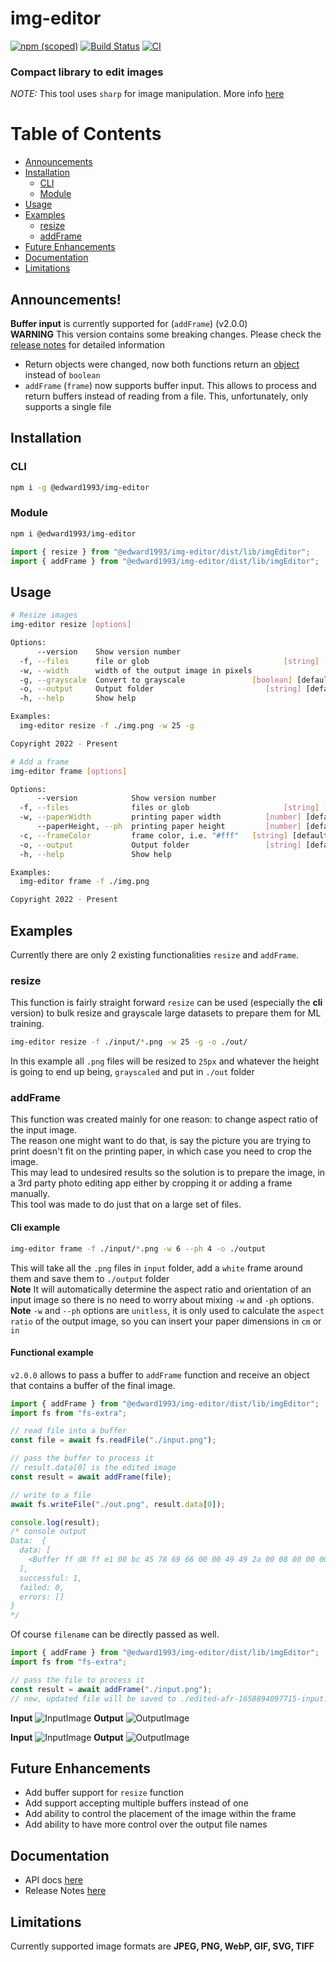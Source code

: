 # img-editor

[![npm (scoped)](https://img.shields.io/npm/v/@edward1993/img-editor?style=flat-square)](https://www.npmjs.com/package/@edward1993/img-editor)
[![Build Status](https://github.com/edward93/img-editor/actions/workflows/npm-publish.yml/badge.svg)](https://github.com/edward93/img-editor/actions/workflows/npm-publish.yml)
[![CI](https://github.com/edward93/img-editor/actions/workflows/ci.yml/badge.svg)](https://github.com/edward93/img-editor/actions/workflows/ci.yml)

### Compact library to edit images

_NOTE:_ This tool uses `sharp` for image manipulation. More info <a href="https://github.com/lovell/sharp" target="blank">here</a>

# Table of Contents

- [Announcements](#announcements)
- [Installation](#installation)
  - [CLI](#cli)
  - [Module](#module)
- [Usage](#usage)
- [Examples](#examples)
  - [resize](#resize)
  - [addFrame](#addframe)
- [Future Enhancements](#future-enhancements)
- [Documentation](#documentation)
- [Limitations](#limitations)

## Announcements!

**Buffer input** is currently supported for (`addFrame`) (v2.0.0) </br>
**WARNING** This version contains some breaking changes.
Please check the [release notes](docs/releaseNotes.md) for detailed information </br>

- Return objects were changed, now both functions return an [object](docs/md/modules/imgEditor_types.md#processedimagesinfo) instead of `boolean`
- `addFrame` (`frame`) now supports buffer input. This allows to process and return buffers instead of reading from a file. This, unfortunately, only supports a single file

## Installation

### CLI

```bash
npm i -g @edward1993/img-editor
```

### Module

```bash
npm i @edward1993/img-editor
```

```js
import { resize } from "@edward1993/img-editor/dist/lib/imgEditor";
import { addFrame } from "@edward1993/img-editor/dist/lib/imgEditor";
```

## Usage

```bash
# Resize images
img-editor resize [options]

Options:
      --version    Show version number                                 [boolean]
  -f, --files      file or glob                              [string] [required]
  -w, --width      width of the output image in pixels                  [number]
  -g, --grayscale  Convert to grayscale               [boolean] [default: false]
  -o, --output     Output folder                         [string] [default: "."]
  -h, --help       Show help                                           [boolean]

Examples:
  img-editor resize -f ./img.png -w 25 -g

Copyright 2022 - Present

# Add a frame
img-editor frame [options]

Options:
      --version            Show version number                         [boolean]
  -f, --files              files or glob                     [string] [required]
  -w, --paperWidth         printing paper width          [number] [default: "4"]
      --paperHeight, --ph  printing paper height         [number] [default: "6"]
  -c, --frameColor         frame color, i.e. "#fff"   [string] [default: "#fff"]
  -o, --output             Output folder                 [string] [default: "."]
  -h, --help               Show help                                   [boolean]

Examples:
  img-editor frame -f ./img.png

Copyright 2022 - Present
```

## Examples

Currently there are only 2 existing functionalities `resize` and `addFrame`. </br>

### resize

This function is fairly straight forward
`resize` can be used (especially the **cli** version) to bulk resize and grayscale large datasets to prepare them for ML training.

```bash
img-editor resize -f ./input/*.png -w 25 -g -o ./out/
```

In this example all `.png` files will be resized to `25px` and whatever the height is going to end up being, `grayscaled` and put in `./out` folder

### addFrame

This function was created mainly for one reason: to change aspect ratio of the input image. </br>
The reason one might want to do that, is say the picture you are trying to print doesn't fit on the printing paper, in which case you need to crop the image. </br>
This may lead to undesired results so the solution is to prepare the image, in a 3rd party photo editing app either by cropping it or adding a frame manually. </br>
This tool was made to do just that on a large set of files.

#### Cli example

```bash
img-editor frame -f ./input/*.png -w 6 --ph 4 -o ./output
```

This will take all the `.png` files in `input` folder, add a `white` frame around them and save them to `./output` folder </br>
**Note** It will automatically determine the aspect ratio and orientation of an input image so there is no need to worry about mixing `-w` and `-ph` options. </br>
**Note** `-w` and `--ph` options are `unitless`, it is only used to calculate the `aspect ratio` of the output image, so you can insert your paper dimensions in `cm` or `in` </br>

#### Functional example

`v2.0.0` allows to pass a buffer to `addFrame` function and receive an object that contains a buffer of the final image.

```js
import { addFrame } from "@edward1993/img-editor/dist/lib/imgEditor";
import fs from "fs-extra";

// read file into a buffer
const file = await fs.readFile("./input.png");

// pass the buffer to process it
// result.data[0] is the edited image
const result = await addFrame(file);

// write to a file
await fs.writeFile("./out.png", result.data[0]);

console.log(result);
/* console output
Data:  {
  data: [
    <Buffer ff d8 ff e1 00 bc 45 78 69 66 00 00 49 49 2a 00 08 00 00 00 06 00 12 01 03 00 01 00 00 00 01 00 00 00 1a 01 05 00 01 00 00 00 56 00 00 00 1b 01 05 00 ... 3355222 more bytes>
  ],
  successful: 1,
  failed: 0,
  errors: []
}
*/
```

Of course `filename` can be directly passed as well.

```js
import { addFrame } from "@edward1993/img-editor/dist/lib/imgEditor";
import fs from "fs-extra";

// pass the file to process it
const result = await addFrame("./input.png");
// new, updated file will be saved to ./edited-afr-1658894097715-input.png
```

**Input** 
![InputImage](docs/media/LandscapeInput.jpg)
**Output** 
![OutputImage](docs/media/LandscapeOutput.jpg)

**Input** 
![InputImage](docs/media/PortraiInput.jpg)
**Output** 
![OutputImage](docs/media/PortraitOutput.jpg)

## Future Enhancements

- Add buffer support for `resize` function
- Add support accepting multiple buffers instead of one
- Add ability to control the placement of the image within the frame
- Add ability to have more control over the output file names

## Documentation

- API docs [here](docs/md/modules/imgEditor.md)
- Release Notes [here](docs/releaseNotes.md)

## Limitations

Currently supported image formats are **JPEG, PNG, WebP, GIF, SVG, TIFF**
